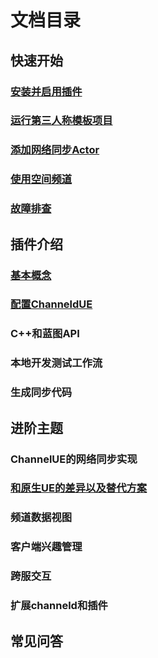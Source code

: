 # 文档目录
## 快速开始
### [安装并启用插件](installation.md)
### [运行第三人称模板项目](third-person-template.md)
### [添加网络同步Actor](add-replication.md)
### [使用空间频道](use-spatial-channel.md)
### [故障排查](troubleshooting.md)
## 插件介绍
### [基本概念](basic-concepts.md)
### [配置ChanneldUE](settings.md)
### C++和蓝图API
### 本地开发测试工作流
### 生成同步代码
## 进阶主题
### ChannelUE的网络同步实现
### [和原生UE的差异以及替代方案](native-ue-comparison.md)
### 频道数据视图
### 客户端兴趣管理
### 跨服交互
### 扩展channeld和插件
## 常见问答
